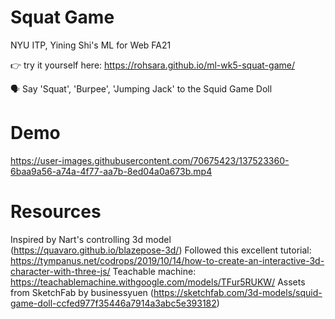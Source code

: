 # Squat Game
NYU ITP, Yining Shi's ML for Web FA21 

👉 try it yourself here: https://rohsara.github.io/ml-wk5-squat-game/

🗣 Say 'Squat', 'Burpee', 'Jumping Jack' to the Squid Game Doll 


# Demo


https://user-images.githubusercontent.com/70675423/137523360-6baa9a56-a74a-4f77-aa7b-8ed04a0a673b.mp4



# Resources

Inspired by Nart's controlling 3d model (https://quavaro.github.io/blazepose-3d/) 
Followed this excellent tutorial: https://tympanus.net/codrops/2019/10/14/how-to-create-an-interactive-3d-character-with-three-js/
Teachable machine: https://teachablemachine.withgoogle.com/models/TFur5RUKW/
Assets from SketchFab by businessyuen (https://sketchfab.com/3d-models/squid-game-doll-ccfed977f35446a7914a3abc5e393182)
